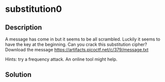 # substitution0 
## Description
A message has come in but it seems to be all scrambled. Luckily it seems to have the key at the beginning. Can you crack this substitution cipher? Download the message https://artifacts.picoctf.net/c/379/message.txt

Hints: try a frequency attack. An online tool might help. 
## Solution 

